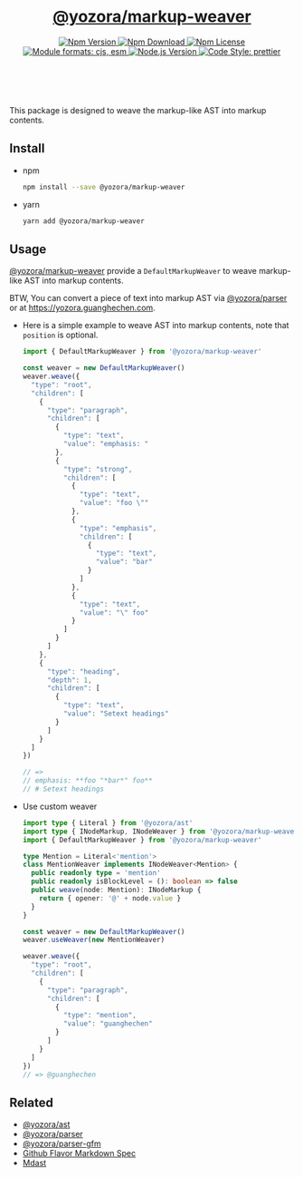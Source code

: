 <header>
  <h1 align="center">
    <a href="https://github.com/yozorajs/yozora/tree/v2.1.5/packages/markup-weaver#readme">@yozora/markup-weaver</a>
  </h1>
  <div align="center">
    <a href="https://www.npmjs.com/package/@yozora/markup-weaver">
      <img
        alt="Npm Version"
        src="https://img.shields.io/npm/v/@yozora/markup-weaver.svg"
      />
    </a>
    <a href="https://www.npmjs.com/package/@yozora/markup-weaver">
      <img
        alt="Npm Download"
        src="https://img.shields.io/npm/dm/@yozora/markup-weaver.svg"
      />
    </a>
    <a href="https://www.npmjs.com/package/@yozora/markup-weaver">
      <img
        alt="Npm License"
        src="https://img.shields.io/npm/l/@yozora/markup-weaver.svg"
      />
    </a>
    <a href="#install">
      <img
        alt="Module formats: cjs, esm"
        src="https://img.shields.io/badge/module_formats-cjs%2C%20esm-green.svg"
      />
    </a>
    <a href="https://github.com/nodejs/node">
      <img
        alt="Node.js Version"
        src="https://img.shields.io/node/v/@yozora/markup-weaver"
      />
    </a>
    <a href="https://github.com/prettier/prettier">
      <img
        alt="Code Style: prettier"
        src="https://img.shields.io/badge/code_style-prettier-ff69b4.svg?style=flat-square"
      />
    </a>
  </div>
</header>
<br/>

This package is designed to weave the markup-like AST into markup contents.


## Install

* npm

  ```bash
  npm install --save @yozora/markup-weaver
  ```

* yarn

  ```bash
  yarn add @yozora/markup-weaver
  ```

## Usage

[@yozora/markup-weaver][] provide a `DefaultMarkupWeaver` to weave markup-like AST into markup contents.

BTW, You can convert a piece of text into markup AST via [@yozora/parser][] or at https://yozora.guanghechen.com.

* Here is a simple example to weave AST into markup contents, note that `position` is optional.

  ```typescript
  import { DefaultMarkupWeaver } from '@yozora/markup-weaver'

  const weaver = new DefaultMarkupWeaver()
  weaver.weave({
    "type": "root",
    "children": [
      {
        "type": "paragraph",
        "children": [
          {
            "type": "text",
            "value": "emphasis: "
          },
          {
            "type": "strong",
            "children": [
              {
                "type": "text",
                "value": "foo \""
              },
              {
                "type": "emphasis",
                "children": [
                  {
                    "type": "text",
                    "value": "bar"
                  }
                ]
              },
              {
                "type": "text",
                "value": "\" foo"
              }
            ]
          }
        ]
      },
      {
        "type": "heading",
        "depth": 1,
        "children": [
          {
            "type": "text",
            "value": "Setext headings"
          }
        ]
      }
    ]
  })

  // => 
  // emphasis: **foo "*bar*" foo**
  // # Setext headings
  ```

* Use custom weaver

  ```typescript
  import type { Literal } from '@yozora/ast'
  import type { INodeMarkup, INodeWeaver } from '@yozora/markup-weaver'
  import { DefaultMarkupWeaver } from '@yozora/markup-weaver'

  type Mention = Literal<'mention'> 
  class MentionWeaver implements INodeWeaver<Mention> {
    public readonly type = 'mention'
    public readonly isBlockLevel = (): boolean => false
    public weave(node: Mention): INodeMarkup {
      return { opener: '@' + node.value }
    }
  }

  const weaver = new DefaultMarkupWeaver()
  weaver.useWeaver(new MentionWeaver)

  weaver.weave({
    "type": "root",
    "children": [
      {
        "type": "paragraph",
        "children": [
          {
            "type": "mention",
            "value": "guanghechen"
          }
        ]
      }
    ]
  })
  // => @guanghechen
  ```

## Related

* [@yozora/ast][]
* [@yozora/parser][]
* [@yozora/parser-gfm][]
* [Github Flavor Markdown Spec][gfm-spec]
* [Mdast][mdast-homepage]


[doc-yozora]: https://yozora.guanghechen.com
[docpage]: https://yozora.guanghechen.com/docs/package/markup-weaver
[homepage]: https://github.com/yozorajs/yozora/tree/v2.1.5/packages/markup-weaver#readme

<!-- yozora package link definitions -->
[@yozora/ast]:                          https://github.com/yozorajs/yozora/tree/v2.1.5/packages/ast#readme
[@yozora/markup-weaver]:                  https://github.com/yozorajs/yozora/tree/v2.1.5/packages/markup-weaver#readme
[@yozora/parser]:                       https://github.com/yozorajs/yozora/tree/v2.1.5/packages/parser#readme
[@yozora/parser-gfm]:                   https://github.com/yozorajs/yozora/tree/v2.1.5/packages/parser-gfm#readme
[@yozora/parser-gfm-ex]:                https://github.com/yozorajs/yozora/tree/v2.1.5/packages/parser-gfm-ex#readme
[@yozora/tokenizer-admonition]:         https://github.com/yozorajs/yozora/tree/v2.1.5/tokenizers/admonition#readme
[@yozora/tokenizer-autolink]:           https://github.com/yozorajs/yozora/tree/v2.1.5/tokenizers/autolink#readme
[@yozora/tokenizer-autolink-extension]: https://github.com/yozorajs/yozora/tree/v2.1.5/tokenizers/autolink-extension#readme
[@yozora/tokenizer-blockquote]:         https://github.com/yozorajs/yozora/tree/v2.1.5/tokenizers/blockquote#readme
[@yozora/tokenizer-break]:              https://github.com/yozorajs/yozora/tree/v2.1.5/tokenizers/break#readme
[@yozora/tokenizer-definition]:         https://github.com/yozorajs/yozora/tree/v2.1.5/tokenizers/definition#readme
[@yozora/tokenizer-delete]:             https://github.com/yozorajs/yozora/tree/v2.1.5/tokenizers/delete#readme
[@yozora/tokenizer-emphasis]:           https://github.com/yozorajs/yozora/tree/v2.1.5/tokenizers/emphasis#readme
[@yozora/tokenizer-fenced-code]:        https://github.com/yozorajs/yozora/tree/v2.1.5/tokenizers/fenced-code#readme
[@yozora/tokenizer-heading]:            https://github.com/yozorajs/yozora/tree/v2.1.5/tokenizers/heading#readme
[@yozora/tokenizer-html-block]:         https://github.com/yozorajs/yozora/tree/v2.1.5/tokenizers/html-block#readme
[@yozora/tokenizer-html-inline]:        https://github.com/yozorajs/yozora/tree/v2.1.5/tokenizers/html-inline#readme
[@yozora/tokenizer-image]:              https://github.com/yozorajs/yozora/tree/v2.1.5/tokenizers/image#readme
[@yozora/tokenizer-image-reference]:    https://github.com/yozorajs/yozora/tree/v2.1.5/tokenizers/image-reference#readme
[@yozora/tokenizer-indented-code]:      https://github.com/yozorajs/yozora/tree/v2.1.5/tokenizers/indented-code#readme
[@yozora/tokenizer-inline-code]:        https://github.com/yozorajs/yozora/tree/v2.1.5/tokenizers/inline-code#readme
[@yozora/tokenizer-inline-math]:        https://github.com/yozorajs/yozora/tree/v2.1.5/tokenizers/inline-math#readme
[@yozora/tokenizer-link]:               https://github.com/yozorajs/yozora/tree/v2.1.5/tokenizers/link#readme
[@yozora/tokenizer-link-reference]:     https://github.com/yozorajs/yozora/tree/v2.1.5/tokenizers/link-reference#readme
[@yozora/tokenizer-list]:               https://github.com/yozorajs/yozora/tree/v2.1.5/tokenizers/list#readme
[@yozora/tokenizer-math]:               https://github.com/yozorajs/yozora/tree/v2.1.5/tokenizers/math#readme
[@yozora/tokenizer-paragraph]:          https://github.com/yozorajs/yozora/tree/v2.1.5/tokenizers/paragraph#readme
[@yozora/tokenizer-setext-heading]:     https://github.com/yozorajs/yozora/tree/v2.1.5/tokenizers/setext-heading#readme
[@yozora/tokenizer-table]:              https://github.com/yozorajs/yozora/tree/v2.1.5/tokenizers/table#readme
[@yozora/tokenizer-text]:               https://github.com/yozorajs/yozora/tree/v2.1.5/tokenizers/text#readme
[@yozora/tokenizer-thematic-break]:     https://github.com/yozorajs/yozora/tree/v2.1.5/tokenizers/thematic-break#readme


<!-- gfm link definitions -->
[gfm-spec]: https://github.github.com/gfm
[mdast-homepage]: https://github.com/syntax-tree/mdast
[GFM Autolinks]: https://github.github.com/gfm/#autolinks
[GFM Autolinks (extension)]: https://github.github.com/gfm/#autolinks-extension-
[GFM blockquotes]: https://github.github.com/gfm/#block-quotes
[GFM hard line breaks]: https://github.github.com/gfm/#hard-line-breaks
[GFM soft line breaks]: https://github.github.com/gfm/#soft-line-breaks
[GFM link reference definitions]: https://github.github.com/gfm/#link-reference-definitions
[GFM strikethrough (extension)]: https://github.github.com/gfm/#strikethrough-extension-
[GFM emphasis and strong emphasis]: https://github.github.com/gfm/#emphasis-and-strong-emphasis
[GFM fenced code blocks]: https://github.github.com/gfm/#fenced-code-blocks
[GFM ATX headings]: https://github.github.com/gfm/#atx-headings
[GFM HTML blocks]: https://github.github.com/gfm/#html-blocks
[GFM raw HTML]: https://github.github.com/gfm/#raw-html
[GFM images]: https://github.github.com/gfm/#images
[GFM reference images]: https://github.github.com/gfm/#example-590
[GFM indented code blocks]: https://github.github.com/gfm/#indented-code-blocks
[GFM code spans]: https://github.github.com/gfm/#code-spans
[GFM links]: https://github.github.com/gfm/#links
[GFM reference links]: https://github.github.com/gfm/#reference-link
[GFM lists]: https://github.github.com/gfm/#lists
[GFM list items]: https://github.github.com/gfm/#list-items
[GFM task list items]: https://github.github.com/gfm/#task-list-items-extension-
[GFM paragraphs]: https://github.github.com/gfm/#paragraphs
[GFM setext headings]: https://github.github.com/gfm/#setext-headings
[GFM tables]: https://github.github.com/gfm/#tables-extension-
[GFM textual contents]: https://github.github.com/gfm/#textual-content
[GFM thematic breaks]: https://github.github.com/gfm/#thematic-breaks
